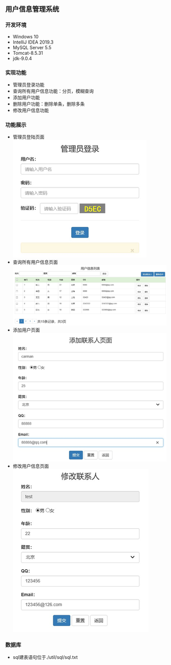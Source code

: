 ## 用户信息管理系统
### 开发环境
- Windows 10
- IntelliJ IDEA 2019.3
- MySQL Server 5.5
- Tomcat-8.5.31
- jdk-9.0.4
### 实现功能
- 管理员登录功能
- 查询所有用户信息功能：分页，模糊查询
- 添加用户功能
- 删除用户功能：删除单条，删除多条
- 修改用户信息功能
### 功能展示
- 管理员登陆页面<br>
![image](./util/images/login.jpg)
- 查询所有用户信息页面<br>
![image](./util/images/find.jpg)
- 添加用户页面<br>
![image](./util/images/add.jpg)
- 修改用户信息页面<br>
![image](./util/images/change.jpg)

### 数据库
- sql建表语句位于./util/sql/sql.txt

